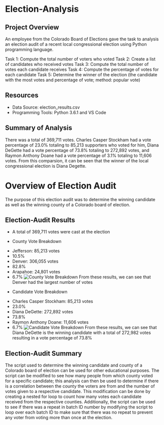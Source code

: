# Election-Analysis

## Project Overview
An employee from the Colorado Board of Elections gave the task to analysis an election audit of a recent local congressional election using Python programming language.

Task 1: Compute the total number of voters who voted
Task 2: Create a list of candidates who received votes
Task 3: Compute the total number of votes each candidate receives
Task 4: Compute the percentage of votes for each candidate
Task 5: Determine the winner of the election (the candidate with the most votes and percentage of vote; method: popular vote)

## Resources
- Data Source: election_results.csv
- Programming Tools: Python 3.6.1 and VS Code

## Summary of Analysis
  
  There was a total of 369,711 votes. Charles Casper Stockham had a vote percentage of 23.0% totaling to 85,213 supporters who voted for him, Diana DeGette had a vote percentage of 73.8% totaling to 272,892 votes, and Raymon Anthony Doane had a vote percentage of 3.1% totaling to 11,606 votes. From this comparsion, it can be seen that the winner of the local congressional election is Diana Degette.
  
# Overview of Election Audit
The purpose of this election audit was to determine the winning candidate as well as the winning county of a Colorado board of election. 

## Election-Audit Results
* A total of 369,711 votes were cast at the election
- County Vote Breakdown
* Jefferson: 85,213 votes
* 10.5%
* Denver: 306,055 votes
* 82.8%
* Arapahoe: 24,801 votes
* 6.7%
![County Vote Breakdown]()
From these results, we can see that Denver had the largest number of votes

- Candidate Vote Breakdown
* Charles Casper Stockham: 85,213 votes
* 23.0%
* Diana DeGette: 272,892 votes
* 73.8%
* Raymon Anthony Doane: 11,606 votes
* 6.7%
![Candidate Vote Breakdown]()
From these results, we can see that Diana DeGette is the winning candidate with a total of 272,982 votes resulting in a vote percentage of 73.8%

## Election-Audit Summary
The script used to determine the winning candidate and county of a Colorado board of election can be used for other educational purposes. The script can be modified to see how many people from which county voted for a specific candidate; this analysis can then be used to determine if there is a correlation between the county the voters are from and the number of votes given to a respective candidate. This modification can be done by creating a nested for loop to count how many votes each candidate received from the respective counties. Additionally, the script can be used to see if there was a repeat in batch ID number by modifying the script to loop over each batch ID to make sure that there was no repeat to prevent any voter from voting more than once at the election. 
